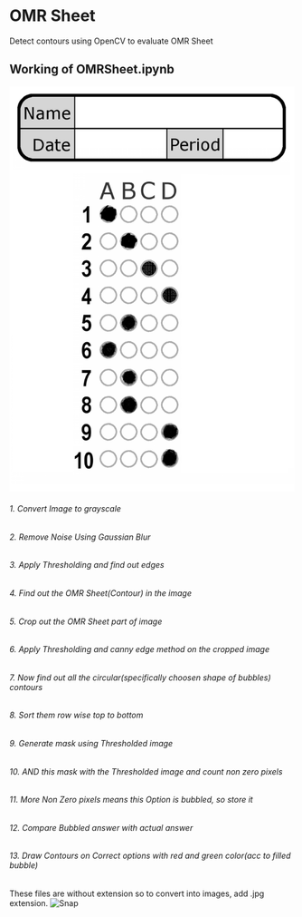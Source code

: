 # OMR Sheet
Detect contours using OpenCV to evaluate OMR Sheet

## Working of OMRSheet.ipynb
![Snap](omrSheet2f.png)
###### 1. Convert Image to grayscale
###### 2. Remove Noise Using Gaussian Blur
###### 3. Apply Thresholding and find out edges
###### 4. Find out the OMR Sheet(Contour) in the image
###### 5. Crop out the OMR Sheet part of image
###### 6. Apply Thresholding and canny edge method on the cropped image
###### 7. Now find out all the circular(specifically choosen shape of bubbles) contours 
###### 8. Sort them row wise top to bottom
###### 9. Generate mask using Thresholded image
###### 10. AND this mask with the Thresholded image and count non zero pixels
###### 11. More Non Zero pixels means this Option is bubbled, so store it
###### 12. Compare Bubbled answer with actual answer
###### 13. Draw Contours on Correct options with red and green color(acc to filled bubble)


These files are without extension so to convert into images, add .jpg extension.
![Snap](screens/main.png)